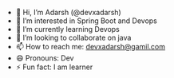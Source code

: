 - 👋 Hi, I’m Adarsh (@devxadarsh)
- 👀 I’m interested in Spring Boot and Devops
- 🌱 I’m currently learning Devops
- 💞️ I’m looking to collaborate on java 
- 📫 How to reach me: devxadarsh@gamil.com
- 😄 Pronouns: Dev
- ⚡ Fun fact: I am learner

<!---
devxadarsh/devxadarsh is a ✨ special ✨ repository because its `README.md` (this file) appears on your GitHub profile.
You can click the Preview link to take a look at your changes.
--->
